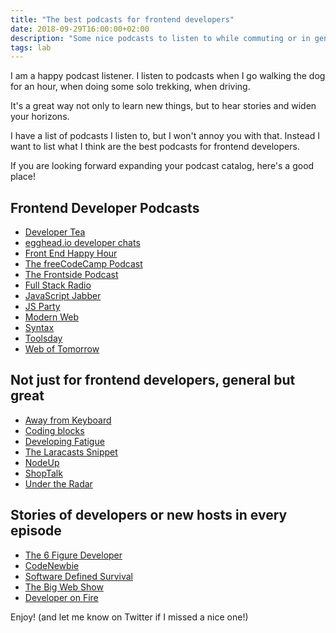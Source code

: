 ```yaml
---
title: "The best podcasts for frontend developers"
date: 2018-09-29T16:00:00+02:00
description: "Some nice podcasts to listen to while commuting or in general when you are away from keyboard"
tags: lab
---
```


I am a happy podcast listener. I listen to podcasts when I go walking the dog for an hour, when doing some solo trekking, when driving.

It's a great way not only to learn new things, but to hear stories and widen your horizons.

I have a list of podcasts I listen to, but I won't annoy you with that. Instead I want to list what I think are the best podcasts for frontend developers.

If you are looking forward expanding your podcast catalog, here's a good place!

## Frontend Developer Podcasts

- [Developer Tea](https://developertea.com)
- [egghead.io developer chats](https://egghead.io/podcasts)
- [Front End Happy Hour](https://frontendhappyhour.com)
- [The freeCodeCamp Podcast](https://freecodecamp.libsyn.com)
- [The Frontside Podcast](https://frontside.io/podcast)
- [Full Stack Radio](https://www.fullstackradio.com)
- [JavaScript Jabber](https://devchat.tv/js-jabber)
- [JS Party](https://changelog.com/jsparty)
- [Modern Web](https://www.thisdot.co/modern-web)
- [Syntax](https://syntax.fm)
- [Toolsday](https://twitter.com/toolsday)
- [Web of Tomorrow](https://www.orbit.fm/weboftomorrow)

## Not just for frontend developers, general but great

- [Away from Keyboard](https://changelog.com/afk)
- [Coding blocks](https://www.codingblocks.net)
- [Developing Fatigue](https://developingfatigue.fm)
- [The Laracasts Snippet](https://laracasts.simplecast.fm/)
- [NodeUp](http://nodeup.com/)
- [ShopTalk](https://shoptalk.com)
- [Under the Radar](https://www.relay.fm/radar)

## Stories of developers or new hosts in every episode

- [The 6 Figure Developer]( https://6figuredev.com/)
- [CodeNewbie](https://www.codenewbie.org/podcast)
- [Software Defined Survival](https://softwaredefinedsurvival.com)
- [The Big Web Show](https://5by5.tv/bigwebshow)
- [Developer on Fire](https://developeronfire.com)

Enjoy! (and let me know on Twitter if I missed a nice one!)